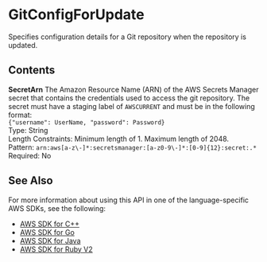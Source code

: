 # GitConfigForUpdate<a name="API_GitConfigForUpdate"></a>

Specifies configuration details for a Git repository when the repository is updated\.

## Contents<a name="API_GitConfigForUpdate_Contents"></a>

 **SecretArn**   <a name="SageMaker-Type-GitConfigForUpdate-SecretArn"></a>
The Amazon Resource Name \(ARN\) of the AWS Secrets Manager secret that contains the credentials used to access the git repository\. The secret must have a staging label of `AWSCURRENT` and must be in the following format:  
 `{"username": UserName, "password": Password}`   
Type: String  
Length Constraints: Minimum length of 1\. Maximum length of 2048\.  
Pattern: `arn:aws[a-z\-]*:secretsmanager:[a-z0-9\-]*:[0-9]{12}:secret:.*`   
Required: No

## See Also<a name="API_GitConfigForUpdate_SeeAlso"></a>

For more information about using this API in one of the language\-specific AWS SDKs, see the following:
+  [AWS SDK for C\+\+](https://docs.aws.amazon.com/goto/SdkForCpp/sagemaker-2017-07-24/GitConfigForUpdate) 
+  [AWS SDK for Go](https://docs.aws.amazon.com/goto/SdkForGoV1/sagemaker-2017-07-24/GitConfigForUpdate) 
+  [AWS SDK for Java](https://docs.aws.amazon.com/goto/SdkForJava/sagemaker-2017-07-24/GitConfigForUpdate) 
+  [AWS SDK for Ruby V2](https://docs.aws.amazon.com/goto/SdkForRubyV2/sagemaker-2017-07-24/GitConfigForUpdate) 